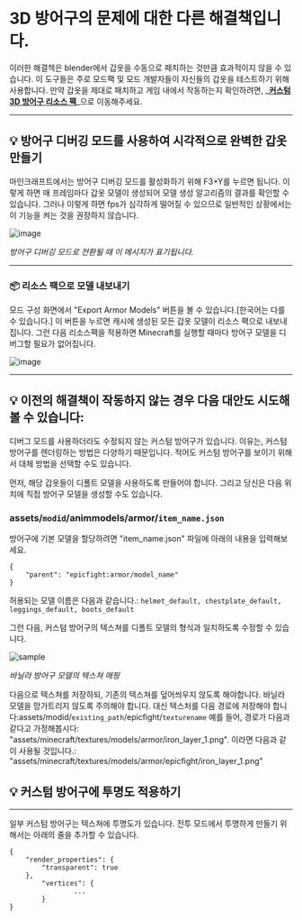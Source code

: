 # 3D 방어구의 문제에 대한 다른 해결책입니다.
이러한 해결책은 blender에서 갑옷을 수동으로 패치하는 것만큼 효과적이지 않을 수 있습니다. 이 도구들은 주로 모드팩 및 모드 개발자들이 자신들의 갑옷을 테스트하기 위해 사용합니다. 만약 갑옷을 제대로 패치하고 게임 내에서 작동하는지 확인하려면, _**[커스텀 3D 방어구 리소스 팩](armor/page1)**_으로 이동해주세요.


***
## **💡 방어구 디버깅 모드를 사용하여 시각적으로 완벽한 갑옷 만들기**

마인크래프트에서는 방어구 디버깅 모드를 활성화하기 위해 F3+Y를 누르면 됩니다. 이렇게 하면 매 프레임마다 갑옷 모델이 생성되어 모델 생성 알고리즘의 결과를 확인할 수 있습니다. 그러나 이렇게 하면 fps가 심각하게 떨어질 수 있으므로 일반적인 상황에서는 이 기능을 켜는 것을 권장하지 않습니다.

![image](https://user-images.githubusercontent.com/79469058/168334604-6542eff4-c77e-4ef2-a71a-79ddeef91a9a.png)

_방어구 디버깅 모드로 전환될 때 이 메시지가 표기됩니다._
***
### **📦 리소스 팩으로 모델 내보내기**

모드 구성 화면에서 "Export Armor Models" 버튼을 볼 수 있습니다.[한국어는 다를 수 있습니다.] 이 버튼을 누르면 캐시에 생성된 모든 갑옷 모델이 리소스 팩으로 내보내집니다. 그런 다음 리소스팩을 적용하면 Minecraft를 실행할 때마다 방어구 모델을 디버그할 필요가 없어집니다.

![image](https://user-images.githubusercontent.com/79469058/168339170-1965ad10-eb2a-4ab4-919e-3f5d5b0480fd.png)
***
## **💡 이전의 해결책이 작동하지 않는 경우 다음 대안도 시도해 볼 수 있습니다:**


디버그 모드를 사용하더라도 수정되지 않는 커스텀 방어구가 있습니다. 이유는, 커스텀 방어구를 렌더링하는 방법은 다양하기 때문입니다. 적어도 커스텀 방어구를 보이기 위해서 대체 방법을 선택할 수도 있습니다.

먼저, 해당 갑옷들이 디폴트 모델을 사용하도록 만들어야 합니다. 그리고 당신은 다음 위치에 직접 방어구 모델을 생성할 수도 있습니다.

### assets/`modid`/animmodels/armor/`item_name.json`

방어구에 기본 모델을 할당하려면 "item_name.json" 파일에 아래의 내용을 입력해보세요.

```
{
    "parent": "epicfight:armor/model_name"
}
```
허용되는 모델 이름은 다음과 같습니다.: `helmet_default, chestplate_default, leggings_default, boots_default`

그런 다음, 커스텀 방어구의 텍스쳐를 디폴트 모델의 형식과 일치하도록 수정할 수 있습니다.

![sample](https://user-images.githubusercontent.com/79469058/168444508-f1fb4ebe-5949-40ca-9015-7e920f1e6508.png)

_바닐라 방어구 모델의 텍스쳐 매핑_

다음으로 텍스쳐를 저장하되, 기존의 텍스쳐를 덮어씌우지 않도록 해야합니다. 바닐라 모델을 망가트리지 않도록 주의해야 합니다. 대신 텍스처를 다음 경로에 저장해야 합니다:assets/modid/`existing_path`/epicfight/`texturename` 예를 들어, 경로가 다음과 같다고 가정해봅시다: "assets/minecraft/textures/models/armor/iron_layer_1.png". 이라면 다음과 같이 사용될 것입니다.: "assets/minecraft/textures/models/armor/epicfight/iron_layer_1.png"

## **💡 커스텀 방어구에 투명도 적용하기**
***

일부 커스텀 방어구는 텍스쳐에 투명도가 있습니다. 전투 모드에서 투명하게 만들기 위해서는 아래의 줄을 추가할 수 있습니다.

```
{
    "render_properties": {
        "transparent": true
    },
        "vertices": {
                ...
        }
}
```